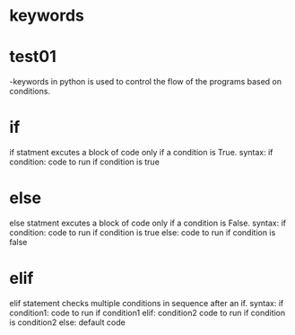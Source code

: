 # keywords 
# test01
-keywords in python is used to control the flow of the programs based on conditions.
# if 
if statment excutes a block of code only if a condition is True.
syntax: if condition:
        code to run if condition is true
# else 
else statment excutes a block of code only if a condition is False.
syntax: if condition: 
        code to run if condition is true
        else:
        code to run if condition is false
# elif
elif statement checks multiple conditions in sequence after an if.
syntax:   if condition1: 
        code to run if condition1
        elif: condition2
        code to run if condition is condition2
        else: default code
